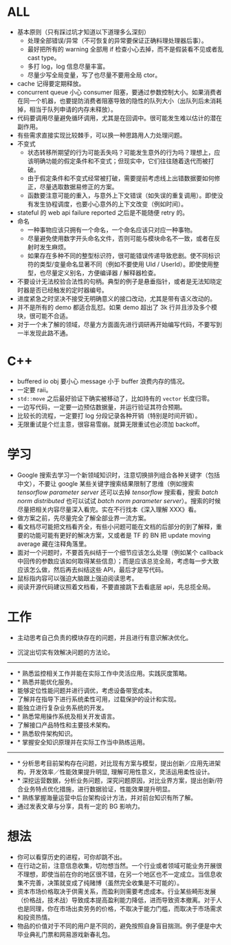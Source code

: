# ALL

- 基本原则（只有踩过坑才知道以下道理多么深刻）
  - 处理全部错误/异常（不可恢复的异常要保证正确料理处理器后事）。
  - 最好把所有的 warning 全部用 if 检查小心去掉，而不是假装看不见或者乱 cast type。
  - 多打 log，log 信息尽量丰富。
  - 尽量少写全局变量，写了也尽量不要用全局 ctor。
- cache 记得要定期释放。
- concurrent queue 小心 consumer 阻塞，要通过参数控制大小。如果消费者在同一个机器，也要提防消费者阻塞导致的隐性的队列大小（出队列后未消耗掉，相当于队列申请的内存未释放）。
- 代码要调用尽量避免循环调用，尤其是在回调中。很可能发生难以估计的潜在副作用。
- 有些需求直接实现比较棘手，可以换一种思路用人力处理问题。
- 不变式
  - 状态转移所期望的行为可能丢失吗？可能发生意外的行为吗？理想上，应该明确功能的假定条件和不变式；但现实中，它们往往随着迭代而被打破。
  - 由于假定条件和不变式经常被打破，需要提前考虑线上出错数据要如何修正，尽量选取数据易修正的方案。
  - 函数要注意可能的重入，与意外上下文错误（如失误的重复调用）。即使没有发生协程调度，也要小心意外的上下文改变（例如时间）。
- stateful 的 web api failure reported 之后是不能随便 retry 的。
- 命名
  - 一种事物应该只拥有一个命名，一个命名应该只对应一种事物。
  - 尽量避免使用数字开头命名文件，否则可能与模块命名不一致，或者在反射时发生麻烦。
  - 如果存在多种不同的整型标识符，很可能错误传递导致悲剧。使不同标识符的类型/变量命名显著不同（例如不要使用 UId / UserId）。即使使用整型，也尽量定义别名，方便编译器 / 解释器检查。
- 不要设计无法校验合法性的句柄。典型的例子是悬垂指针，或者是无法知晓定时器是否已经触发的定时器编号。
- 进度紧急之时坚决不接受无明确意义的接口改动，尤其是带有语义改动的。
- 并不是所有的 demo 都适合乱怼。如果 demo 超出了 3k 行并且涉及多个模块，很可能不合适。
- 对于一个未了解的领域，尽量方方面面先进行调研再开始编写代码，不要写到一半发现此路不通。

# C++

- buffered io obj 要小心 message 小于 buffer 浪费内存的情况。
- 一定要 raii。
- `std::move` 之后最好验证下确实被移动了，比如持有的 `vector` 长度归零。
- 一边写代码，一定要一边预估数据量，并运行验证其符合预期。
- 比较长的流程，一定要打 log 分段记录各种开销（特别是时间开销）。
- 无限重试是个烂主意，很容易雪崩。就算无限重试也必须加 backoff。

# 学习

- Google 搜索去学习一个新领域知识时，注意切换排列组合各种关键字（包括中文），不要让 google 某些关键字搜索结果限制了思维（例如搜索 *tensorflow parameter server* 还可以去掉 *tensorflow* 搜索看，搜索 *batch norm distributed* 也可以试试 *batch norm parameter server*）。搜索的时候尽量把相关内容尽量深入看完。实在不行找本《深入理解 XXX》看。
- 做方案之前，先尽量完全了解全部业界一流方案。
- 看文档尽可能把文档看齐全，有些小问题可能在文档的后部分的到了解释，重要的功能可能有更好的解决方案，又或者是 TF 的 BN 把 update moving average 藏在注释角落里。
- 面对一个问题时，不要首先纠结于一个细节应该怎么处理（例如某个 callback 中回传的参数应该如何取得某些信息）；而是应该总览全局，考虑每一步大致应该怎么做，然后再去纠结这些 API，最后才是写代码。
- 鼠标指内容可以强迫大脑跟上强迫阅读思考。
- 阅读开源代码建议照着文档看，不要直接跳下去看底层 api，先总揽全局。

# 工作

- 主动思考自己负责的模块存在的问题，并且进行有意识解决优化。

- 沉淀出切实有效解决问题的方法论。

---

- $\ast$ 熟悉监控相关工作并能在实际工作中灵活应用。实践灰度策略。
- $\ast$ 熟悉并能优化服务。
- 能够定位性能问题并进行调优，考虑设备带宽成本。
- 了解并在指导下进行系统柔性可用，过载保护的设计和实现。
- 能独立进行复杂业务系统的开发。
- $\ast$ 熟悉常用操作系统及相关开发语言。
- 了解接口产品特性和主要技术架构。
- $\ast$ 熟悉软件架构知识。
- $\ast$ 掌握安全知识原理并在实际工作当中熟练运用。

---

- $\ast$ 分析思考目前架构存在问题，对比现有方案与模型，提出创新／应用先进架构，开发效率／性能效果提升明显,  理解可用性意义，灵活运用柔性设计。
- $\ast$ 深挖运营数据，分析业务问题，深究问题原因，对比业界方案，提出创新/符合业务特点优化措施，进行数据验证，性能效果提升明显。
- $\ast$ 熟练掌握海量运营中后台架构设计方法，并对前台知识有所了解。
- 通过发表文章与分享，具有一定的 BG 影响力。

# 想法

- 你可以看穿历史的进程，可你却跳不出。
- 在行动之前，注意信息收集，切勿想当然。一个行业或者领域可能业务开展很不理想，即使当前在你的地区很不错，在另一个地区也不一定成立。当信息收集不完善，决策就变成了纯赌博（虽然完全收集是不可能的）。
- 资本市场价格取决于供需关系，而盈利则需要考虑成本。行业某些畸形发展（价格战，技术战）导致成本提高盈利能力降低，进而导致资本撤离。对于人也是同理，你在市场出卖劳务的价格，不取决于能力门槛，而取决于市场需求和投资热情。
- 物品的价值对于不同的用户是不同的，避免按照自身盲目揣测。例子便是中大毕业典礼门票和网易游戏新春礼包。
